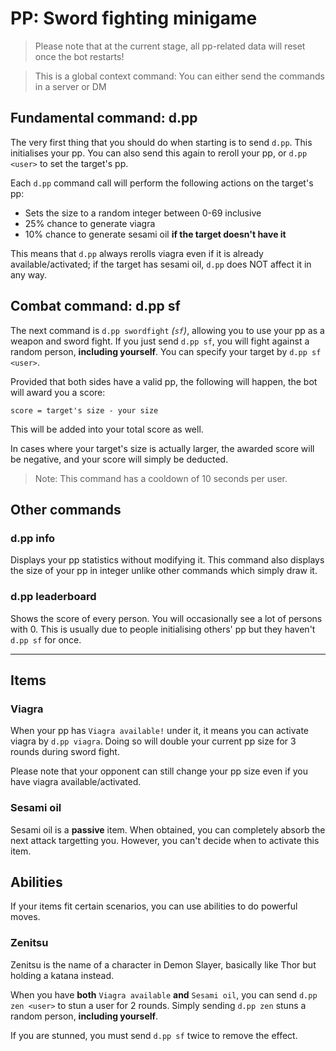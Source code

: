 # PP: Sword fighting minigame
> Please note that at the current stage, all pp-related data will reset once the bot restarts!

> This is a global context command: You can either send the commands in a server or DM

## Fundamental command: d.pp
The very first thing that you should do when starting is to send `d.pp`. This initialises your pp. You can also send this again to reroll your pp, or `d.pp <user>` to set the target's pp.

Each `d.pp` command call will perform the following actions on the target's pp:
* Sets the size to a random integer between 0-69 inclusive
* 25% chance to generate viagra
* 10% chance to generate sesami oil **if the target doesn't have it**

This means that `d.pp` always rerolls viagra even if it is already available/activated; if the target has sesami oil, `d.pp` does NOT affect it in any way.

## Combat command: d.pp sf
The next command is `d.pp swordfight` *(`sf`)*, allowing you to use your pp as a weapon and sword fight. If you just send `d.pp sf`, you will fight against a random person, **including yourself**. You can specify your target by `d.pp sf <user>`.


Provided that both sides have a valid pp, the following will happen, the bot will award you a score:
```
score = target's size - your size
```
This will be added into your total score as well.

In cases where your target's size is actually larger, the awarded score will be negative, and your score will simply be deducted.

> Note: This command has a cooldown of 10 seconds per user.
## Other commands
### d.pp info
Displays your pp statistics without modifying it. This command also displays the size of your pp in integer unlike other commands which simply draw it.
### d.pp leaderboard
Shows the score of every person. You will occasionally see a lot of persons with 0. This is usually due to people initialising others' pp but they haven't `d.pp sf` for once.

------------------
## Items
### Viagra
When your pp has `Viagra available!` under it, it means you can activate viagra by `d.pp viagra`. Doing so will double your current pp size for 3 rounds during sword fight.

Please note that your opponent can still change your pp size even if you have viagra available/activated.
### Sesami oil
Sesami oil is a **passive** item. When obtained, you can completely absorb the next attack targetting you. However, you can't decide when to activate this item.
## Abilities
If your items fit certain scenarios, you can use abilities to do powerful moves.
### Zenitsu
Zenitsu is the name of a character in Demon Slayer, basically like Thor but holding a katana instead.

When you have **both** ``Viagra available`` **and** ``Sesami oil``, you can send `d.pp zen <user>` to stun a user for 2 rounds. Simply sending `d.pp zen` stuns a random person, **including yourself**.

If you are stunned, you must send `d.pp sf` twice to remove the effect.